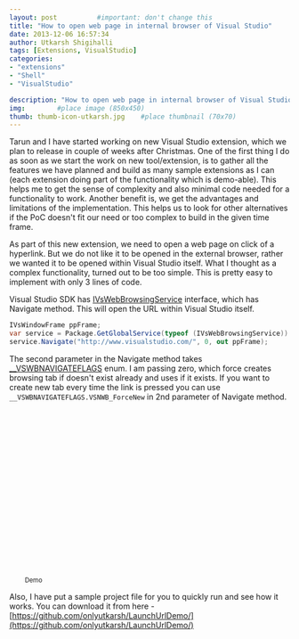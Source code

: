 ```yaml
---
layout: post          #important: don't change this
title: "How to open web page in internal browser of Visual Studio"
date: 2013-12-06 16:57:34
author: Utkarsh Shigihalli
tags: [Extensions, VisualStudio]
categories:
- "extensions"
- "Shell"
- "VisualStudio"

description: "How to open web page in internal browser of Visual Studio"
img:        #place image (850x450)
thumb: thumb-icon-utkarsh.jpg    #place thumbnail (70x70)
---
```

Tarun and I have started working on new Visual Studio extension, which we plan to release in couple of weeks after Christmas. One of the first thing I do as soon as we start the work on new tool/extension, is to gather all the features we have planned and build as many sample extensions as I can (each extension doing part of the functionality which is demo-able). This helps me to get the sense of complexity and also minimal code needed for a functionality to work. Another benefit is, we get the advantages and limitations of the implementation. This helps us to look for other alternatives if the PoC doesn't fit our need or too complex to build in the given time frame.

As part of this new extension, we need to open a web page on click of a hyperlink. But we do not like it to be opened in the external browser, rather we wanted it to be opened within Visual Studio itself. What I thought as a complex functionality, turned out to be too simple. This is pretty easy to implement with only 3 lines of code.

Visual Studio SDK has [IVsWebBrowsingService](http://msdn.microsoft.com/en-us/library/Microsoft.VisualStudio.Shell.Interop.IVsWebBrowsingService.aspx) interface, which has Navigate method. This will open the URL within Visual Studio itself.

```cs
IVsWindowFrame ppFrame;
var service = Package.GetGlobalService(typeof (IVsWebBrowsingService)) as IVsWebBrowsingService;
service.Navigate("http://www.visualstudio.com/", 0, out ppFrame);
```

The second parameter in the Navigate method takes [__VSWBNAVIGATEFLAGS](http://http://msdn.microsoft.com/en-us/library/microsoft.visualstudio.shell.interop.__vswbnavigateflags.aspx) enum. I am passing zero, which force creates browsing tab if doesn't exist already and uses if it exists. If you want to create new tab every time the link is pressed you can use `__VSWBNAVIGATEFLAGS.VSNWB_ForceNew` in 2nd parameter of Navigate method.

<div id="scid:5737277B-5D6D-4f48-ABFC-DD9C333F4C5D:39be9de3-1c91-4736-a851-374bbbc12308" class="wlWriterEditableSmartContent" style="width: 448px; float: none; padding-bottom: 0px; padding-top: 0px; padding-left: 0px; margin-left: auto; display: block; padding-right: 0px; margin-right: auto"><div><object width="500" height="300"><param name="movie" value="http://www.youtube.com/v/TbAsLvWWkmM?hl=en&hd=1"><embed src="http://www.youtube.com/v/TbAsLvWWkmM?hl=en&hd=1" type="application/x-shockwave-flash" width="500" height="300"></object></div><div style="width:500px;clear:both;font-size:.8em">Demo</div></div>

Also, I have put a sample project file for you to quickly run and see how it works. You can download it from here - [https://github.com/onlyutkarsh/LaunchUrlDemo/](https://github.com/onlyutkarsh/LaunchUrlDemo/)
